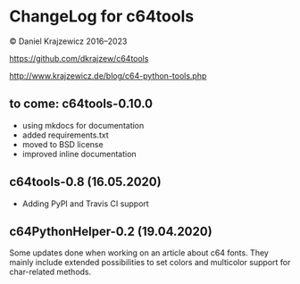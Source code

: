 ChangeLog for c64tools
======================

&copy; Daniel Krajzewicz 2016&ndash;2023

<https://github.com/dkrajzew/c64tools>

<http://www.krajzewicz.de/blog/c64-python-tools.php>


to come: c64tools-0.10.0
------------------------

* using mkdocs for documentation
* added requirements.txt
* moved to BSD license
* improved inline documentation


c64tools-0.8 (16.05.2020)
-------------------------

* Adding PyPI and Travis CI support


c64PythonHelper-0.2 (19.04.2020)
--------------------------------

Some updates done when working on an article about c64 fonts. They mainly include extended possibilities to set colors and multicolor support for char-related methods.
